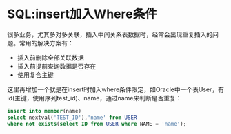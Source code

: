 # SQL:insert加入Where条件

很多业务，尤其多对多关联，插入中间关系表数据时，经常会出现重复插入的问题。常用的解决方案有：

- 插入前删除全部关联数据
- 插入前提前查询数据是否存在
- 使用复合主键

这里再增加一个就是在insert时加入where条件限定，如Oracle中一个表User，有id(主键，使用序列test_id)、name，通过name来判断是否重复：

```sql
insert into member(name)
select nextval('TEST_ID'),'name' from USER
where not exists(select ID from USER where NAME = 'name');
```